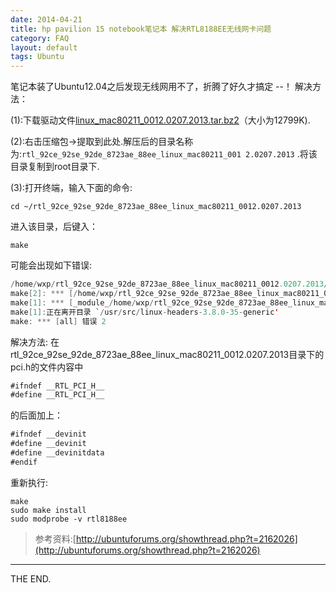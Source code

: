 ```yaml
---
date: 2014-04-21
title: hp pavilion 15 notebook笔记本 解决RTL8188EE无线网卡问题
category: FAQ
layout: default
tags: Ubuntu
---
```


笔记本装了Ubuntu12.04之后发现无线网用不了，折腾了好久才搞定 --！
解决方法：

(1):下载驱动文件[linux_mac80211_0012.0207.2013.tar.bz2](/raw/attach/1404/21_linux_mac80211_0012.0207.2013.tar.bz2)（大小为12799K).

(2):右击压缩包->提取到此处.解压后的目录名称为:`rtl_92ce_92se_92de_8723ae_88ee_linux_mac80211_001 2.0207.2013` .将该目录复制到root目录下.

(3):打开终端，输入下面的命令:

    cd ~/rtl_92ce_92se_92de_8723ae_88ee_linux_mac80211_0012.0207.2013

<!--more-->

进入该目录，后键入：

    make

可能会出现如下错误:

```java
/home/wxp/rtl_92ce_92se_92de_8723ae_88ee_linux_mac80211_0012.0207.2013/pci.h:247:15: 错误： expected ‘=’, ‘,’, ‘;’, ‘asm’ or ‘__attribute__’ before ‘rtl_pci_probe’
make[2]: *** [/home/wxp/rtl_92ce_92se_92de_8723ae_88ee_linux_mac80211_0012.0207.2013/base.o] 错误 1
make[1]: *** [_module_/home/wxp/rtl_92ce_92se_92de_8723ae_88ee_linux_mac80211_0012.0207.2013] 错误 2
make[1]:正在离开目录 `/usr/src/linux-headers-3.8.0-35-generic'
make: *** [all] 错误 2
```

解决方法:
在rtl_92ce_92se_92de_8723ae_88ee_linux_mac80211_0012.0207.2013目录下的pci.h的文件内容中

```java
#ifndef __RTL_PCI_H__
#define __RTL_PCI_H__
```

的后面加上：

```java
#ifndef __devinit
#define __devinit
#define __devinitdata
#endif
```

重新执行:

    make
    sudo make install
    sudo modprobe -v rtl8188ee

> 参考资料:[http://ubuntuforums.org/showthread.php?t=2162026](http://ubuntuforums.org/showthread.php?t=2162026)

- - -
THE END.
